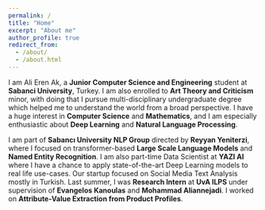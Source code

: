 ```yaml
---
permalink: /
title: "Home"
excerpt: "About me"
author_profile: true
redirect_from:
  - /about/
  - /about.html
---
```


I am Ali Eren Ak, a **Junior Computer Science and Engineering** student at **Sabanci University**, Turkey. I am also enrolled to **Art Theory and Criticism** minor, with doing that I pursue multi-disciplinary undergraduate degree which helped me to understand the world from a broad perspective. I have a huge interest in **Computer Science** and **Mathematics**, and I am especially enthusiastic about **Deep Learning** and **Natural Language Processing**.

I am part of **Sabancı University NLP Group** directed by **Reyyan Yeniterzi**, where I focused on transformer-based **Large Scale Language Models** and **Named Entity Recognition**. I am also part-time Data Scientist at **YAZI AI** where I have a chance to apply state-of-the-art Deep Learning models to real life use-cases. Our startup focused on Social Media Text Analysis mostly in Turkish. Last summer, I was **Research Intern** at **UvA ILPS** under supervision of **Evangelos Kanoulas** and **Mohammad Aliannejadi**. I worked on **Attribute-Value Extraction from Product Profiles**.
